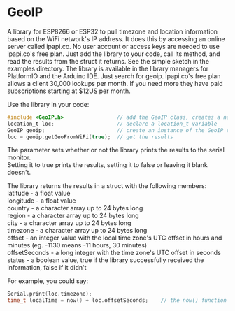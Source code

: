 # GeoIP
A library for ESP8266 or ESP32 to pull timezone and location information based on the WiFi network's IP address. 
It does this by accessing an online server called ipapi.co.
No user account or access keys are needed to use ipapi.co's free plan. Just add the library to your code, call its method, 
and read the results from the struct it returns. 
See the simple sketch in the examples directory. 
The library is available in the library managers for PlatformIO and the Arduino IDE. Just search for geoip.
ipapi.co's free plan allows a client 30,000 lookups per month. If you need more they have paid subscriptions starting 
at $12US per month. 

Use the library in your code:
```c
#include <GeoIP.h>                 // add the GeoIP class, creates a new data type called location_t
location_t loc;                    // declare a location_t variable 
GeoIP geoip;                       // create an instance of the GeoIP class
loc = geoip.getGeoFromWiFi(true);  // get the results
```
The parameter sets whether or not the library prints the results to the serial monitor.    
Setting it to true prints the results, setting it to false or leaving it blank doesn't.

The library returns the results in a struct with the following members:    
latitude - a float value            
longitude - a float value             
country - a character array up to 24 bytes long                      
region - a character array up to 24 bytes long       
city - a character array up to 24 bytes long         
timezone - a character array up to 24 bytes long   
offset - an integer value with the local time zone's UTC offset in hours and minutes (eg. -1130 means -11 hours, 30 minutes)<br>
offsetSeconds - a long integer with the time zone's UTC offset in seconds    
status - a boolean value, true if the library successfully received the information, false if it didn't    

For example, you could say:
```c
Serial.print(loc.timezone);    
time_t localTime = now() + loc.offsetSeconds;    // the now() function returns UTC time
```

